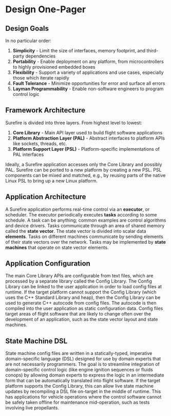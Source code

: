 # Design One-Pager

## Design Goals

In no particular order:

1. **Simplicity** - Limit the size of interfaces, memory footprint, and third-party dependencies
2. **Portability** - Enable deployment on any platform, from microcontrollers to highly provisioned embedded boxes
3. **Flexibility** - Support a variety of applications and use cases, especially those which iterate rapidly
4. **Fault Tolerance** - Minimize opportunities for error and surface all errors
5. **Layman Programmability** - Enable non-software engineers to program control logic

## Framework Architecture

Surefire is divided into three layers. From highest level to lowest:

1. **Core Library** - Main API layer used to build flight software applications
2. **Platform Abstraction Layer (PAL)** - Abstract interfaces to platform APIs like sockets, threads, etc.
3. **Platform Support Layer (PSL)** - Platform-specific implementations of PAL interfaces

Ideally, a Surefire application accesses only the Core Library and possibly PAL. Surefire can be ported to a new platform by creating a new PSL. PSL components can be mixed and matched, e.g., by reusing parts of the native Linux PSL to bring up a new Linux platform.

## Application Architecture

A Surefire application performs real-time control via an **executor**, or scheduler. The executor periodically executes **tasks** according to some schedule. A task can be anything; common examples are control algorithms and device drivers. Tasks communicate through an area of shared memory called the **state vector**. The state vector is divided into scalar data **elements**. Tasks on different machines communicate by sending elements of their state vectors over the network. Tasks may be implemented by **state machines** that operate on state vector elements.

## Application Configuration

The main Core Library APIs are configurable from text files, which are processed by a separate library called the Config Library. The Config Library can be linked to the user application in order to load config files at runtime. If the target platform cannot support the Config Library (which uses the C++ Standard Library and heap), then the Config Library can be used to generate C++ autocode from config files. The autocode is then compiled into the user application as static configuration data. Config files target areas of flight software that are likely to change often over the development of an application, such as the state vector layout and state machines.

## State Machine DSL

 State machine config files are written in a statically-typed, imperative domain-specific language (DSL) designed for use by domain experts that are not necessarily programmers. The goal is to streamline integration of domain-specific control logic (like engine ignition sequences or fluids conops) by allowing domain experts to express the logic in an intermediate form that can be automatically translated into flight software. If the target platform supports the Config Library, this can allow live state machine updates by recompiling a DSL file on-target in the middle of runtime. This has applications for vehicle operations where the control software cannot be safely taken offline for maintenance mid-operation, such as tests involving live propellants.

